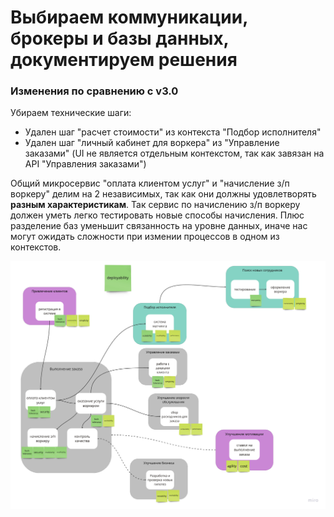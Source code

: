 # Выбираем коммуникации, брокеры и базы данных, документируем решения

### Изменения по сравнению с v3.0

Убираем технические шаги:
- Удален шаг "расчет стоимости" из контекста "Подбор исполнителя"
- Удален шаг "личный кабинет для воркера" из "Управление заказами" (UI не является отдельным контекстом, так как завязан на API "Управления заказами")

Общий микросервис "оплата клиентом услуг" и "начисление з/п воркеру" делим на 2 независимых, так как они должны удовлетворять **разным характеристикам**. Так сервис по начислению з/п воркеру должен уметь легко тестировать новые способы начисления. Плюс разделение баз уменьшит связанность на уровне данных, иначе нас могут ожидать сложности при измении процессов в одном из контекстов. 

![pic](services.png)